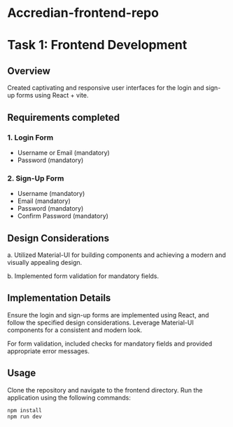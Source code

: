 ﻿# Accredian-frontend-repo

# Task 1: Frontend Development

## Overview
Created captivating and responsive user interfaces for the login and sign-up forms using React + vite. 

## Requirements completed

### 1. Login Form
- Username or Email (mandatory)
- Password (mandatory)

### 2. Sign-Up Form
- Username (mandatory)
- Email (mandatory)
- Password (mandatory)
- Confirm Password (mandatory)

## Design Considerations
a. Utilized Material-UI for building components and achieving a modern and visually appealing design.

b. Implemented form validation for mandatory fields.

## Implementation Details
Ensure the login and sign-up forms are implemented using React, and follow the specified design considerations. Leverage Material-UI components for a consistent and modern look.

For form validation, included checks for mandatory fields and provided appropriate error messages.

## Usage
Clone the repository and navigate to the frontend directory. Run the application using the following commands:

```bash
npm install
npm run dev
